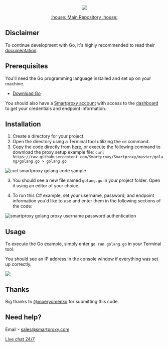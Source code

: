 <p align="center">
    <a href="https://smartproxy.com/"><img src="https://snipboard.io/3IyORg.jpg"></a>
  </a>
</p>

<p align="center">
    <a href="https://github.com/Smartproxy/Smartproxy"> :house: Main Repository :house: </a>
</p>

## Disclaimer
To continue development with Go, it's highly recommended to read their [documentation](https://golang.org/doc/).

## Prerequisites
You'll need the Go programming language installed and set up on your machine.
* [Download Go](https://golang.org/dl/)

You should also have a [Smartproxy account](https://dashboard.smartproxy.com/register) with access to the [dashboard](https://dashboard.smartproxy.com/residential-proxies/proxy-setup) to get your credentials and endpoint information.

## Installation
1. Create a directory for your project.
2. Open the directory using a Terminal tool utilizing the `cd` command.
3. Copy the code directly from [here](https://github.com/Smartproxy/Smartproxy/blob/master/golang/golang.go), or execute the following command to download the proxy setup example file:
`curl https://raw.githubusercontent.com/Smartproxy/Smartproxy/master/golang/golang.go > golang.go`

<img src="https://i.imgur.com/yZunHb6.png" alt="curl smartproxy golang code sample">

3. You should see a new file named `golang.go` in your project folder. Open it using an editor of your choice.

4. To run this C# example, set your username, password, and endpoint information you'd like to use and enter them in the following sections of the code:

<img src="https://i.imgur.com/T2KVjPx.png" alt="smartproxy golang proxy username password authentication">

## Usage

To execute the Go example, simply enter `go run golang.go` in your Terminal tool.

You should see an IP address in the console window if everything was set up correctly.

<img src="https://i.imgur.com/AtzZ4CU.png">

## Thanks

Big thanks to [@moeryomenko](https://github.com/moeryomenko) for submitting this code.

## Need help?
Email - sales@smartproxy.com

<a href="https://smartproxy.com">Live chat 24/7</a>
